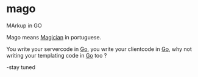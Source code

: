 # mago
MArkup in GO

Mago means [Magician](http://pt.wikipedia.org/wiki/Mago) in portuguese.

You write your servercode in [Go](http://www.golang.org), you write your clientcode in [Go](http://www.gopherjs.org/), why not writing your templating code in [Go](https://github.com/rusco/mago) too ?


-stay tuned

